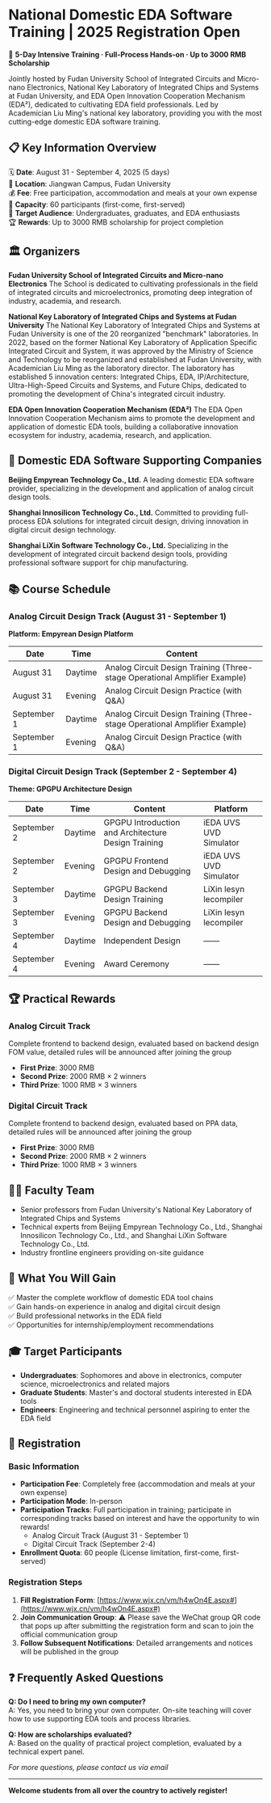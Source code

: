 # National Domestic EDA Software Training | 2025 Registration Open

🚀 **5-Day Intensive Training · Full-Process Hands-on · Up to 3000 RMB Scholarship**

Jointly hosted by Fudan University School of Integrated Circuits and Micro-nano Electronics, National Key Laboratory of Integrated Chips and Systems at Fudan University, and EDA Open Innovation Cooperation Mechanism (EDA²), dedicated to cultivating EDA field professionals. Led by Academician Liu Ming's national key laboratory, providing you with the most cutting-edge domestic EDA software training.

## 📋 Key Information Overview

🗓️ **Date**: August 31 - September 4, 2025 (5 days)  
📍 **Location**: Jiangwan Campus, Fudan University  
💰 **Fee**: Free participation, accommodation and meals at your own expense  
👥 **Capacity**: 60 participants (first-come, first-served)  
🎯 **Target Audience**: Undergraduates, graduates, and EDA enthusiasts  
🏆 **Rewards**: Up to 3000 RMB scholarship for project completion

## 🏛️ Organizers

**Fudan University School of Integrated Circuits and Micro-nano Electronics**
The School is dedicated to cultivating professionals in the field of integrated circuits and microelectronics, promoting deep integration of industry, academia, and research.

**National Key Laboratory of Integrated Chips and Systems at Fudan University**
The National Key Laboratory of Integrated Chips and Systems at Fudan University is one of the 20 reorganized "benchmark" laboratories. In 2022, based on the former National Key Laboratory of Application Specific Integrated Circuit and System, it was approved by the Ministry of Science and Technology to be reorganized and established at Fudan University, with Academician Liu Ming as the laboratory director. The laboratory has established 5 innovation centers: Integrated Chips, EDA, IP/Architecture, Ultra-High-Speed Circuits and Systems, and Future Chips, dedicated to promoting the development of China's integrated circuit industry.

**EDA Open Innovation Cooperation Mechanism (EDA²)**
The EDA Open Innovation Cooperation Mechanism aims to promote the development and application of domestic EDA tools, building a collaborative innovation ecosystem for industry, academia, research, and application.

## 🤝 Domestic EDA Software Supporting Companies

**Beijing Empyrean Technology Co., Ltd.**
A leading domestic EDA software provider, specializing in the development and application of analog circuit design tools.

**Shanghai Innosilicon Technology Co., Ltd.**
Committed to providing full-process EDA solutions for integrated circuit design, driving innovation in digital circuit design technology.

**Shanghai LiXin Software Technology Co., Ltd.**
Specializing in the development of integrated circuit backend design tools, providing professional software support for chip manufacturing.

## 📚 Course Schedule

### Analog Circuit Design Track (August 31 - September 1)
**Platform: Empyrean Design Platform**

| Date | Time | Content |
|------|------|---------|
| August 31 | Daytime | Analog Circuit Design Training (Three-stage Operational Amplifier Example) |
| August 31 | Evening | Analog Circuit Design Practice (with Q&A) |
| September 1 | Daytime | Analog Circuit Design Training (Three-stage Operational Amplifier Example) |
| September 1 | Evening | Analog Circuit Design Practice (with Q&A) |

### Digital Circuit Design Track (September 2 - September 4)  
**Theme: GPGPU Architecture Design**

| Date | Time | Content | Platform |
|------|------|---------|----------|
| September 2 | Daytime | GPGPU Introduction and Architecture Design Training | iEDA UVS UVD Simulator |
| September 2 | Evening | GPGPU Frontend Design and Debugging | iEDA UVS UVD Simulator |
| September 3 | Daytime | GPGPU Backend Design Training | LiXin lesyn lecompiler |
| September 3 | Evening | GPGPU Backend Design and Debugging | LiXin lesyn lecompiler |
| September 4 | Daytime | Independent Design | —— |
| September 4 | Evening | Award Ceremony | —— |

## 🏆 Practical Rewards

### Analog Circuit Track
Complete frontend to backend design, evaluated based on backend design FOM value, detailed rules will be announced after joining the group
- **First Prize**: 3000 RMB
- **Second Prize**: 2000 RMB × 2 winners
- **Third Prize**: 1000 RMB × 3 winners

### Digital Circuit Track  
Complete frontend to backend design, evaluated based on PPA data, detailed rules will be announced after joining the group
- **First Prize**: 3000 RMB
- **Second Prize**: 2000 RMB × 2 winners
- **Third Prize**: 1000 RMB × 3 winners

## 👨‍🏫 Faculty Team
- Senior professors from Fudan University's National Key Laboratory of Integrated Chips and Systems
- Technical experts from Beijing Empyrean Technology Co., Ltd., Shanghai Innosilicon Technology Co., Ltd., and Shanghai LiXin Software Technology Co., Ltd.
- Industry frontline engineers providing on-site guidance

## 🎯 What You Will Gain
✅ Master the complete workflow of domestic EDA tool chains  
✅ Gain hands-on experience in analog and digital circuit design  
✅ Build professional networks in the EDA field  
✅ Opportunities for internship/employment recommendations

## 🎓 Target Participants
- **Undergraduates**: Sophomores and above in electronics, computer science, microelectronics and related majors
- **Graduate Students**: Master's and doctoral students interested in EDA tools  
- **Engineers**: Engineering and technical personnel aspiring to enter the EDA field

## 📝 Registration

### Basic Information
- **Participation Fee**: Completely free (accommodation and meals at your own expense)
- **Participation Mode**: In-person
- **Participation Tracks**: Full participation in training; participate in corresponding tracks based on interest and have the opportunity to win rewards!
  - Analog Circuit Track (August 31 - September 1)
  - Digital Circuit Track (September 2-4)
- **Enrollment Quota**: 60 people (License limitation, first-come, first-served)

### Registration Steps
1. **Fill Registration Form**: [https://www.wjx.cn/vm/h4wOn4E.aspx#](https://www.wjx.cn/vm/h4wOn4E.aspx#)
2. **Join Communication Group**: ⚠️ Please save the WeChat group QR code that pops up after submitting the registration form and scan to join the official communication group
3. **Follow Subsequent Notifications**: Detailed arrangements and notices will be published in the group

## ❓ Frequently Asked Questions

**Q: Do I need to bring my own computer?**  
A: Yes, you need to bring your own computer. On-site teaching will cover how to use supporting EDA tools and process libraries.

**Q: How are scholarships evaluated?**  
A: Based on the quality of practical project completion, evaluated by a technical expert panel.

*For more questions, please contact us via email*

---

**Welcome students from all over the country to actively register!**